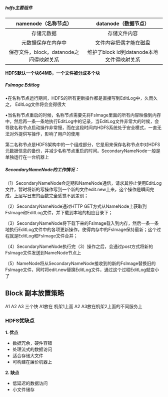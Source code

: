 ##### hdfs主要组件

|          namenode（名称节点）           |            datanode（数据节点）            |
| :-------------------------------------: | :----------------------------------------: |
|               存储元数据                |                存储文件内容                |
|           元数据保存在内存中            |           文件内容把偶才能在磁盘           |
| 保存文件，block，datanode之间得映射关系 | 维护了block id到datanode本地文件得映射关系 |

**HDFS默认一个块64MB，一个文件被分成多个块**



##### FsImage   Editlog

•在名称节点运行期间，HDFS的所有更新操作都是直接写到EditLog中，久而久之， EditLog文件将会变得很大

•当名称节点重启的时候，名称节点需要先将FsImage里面的所有内容映像到内存中，然后再一条一条地执行EditLog中的记录，当EditLog文件非常大的时候，会导致名称节点启动操作非常慢，而在这段时间内HDFS系统处于安全模式，一直无法对外提供写操作，影响了用户的使用

第二名称节点是HDFS架构中的一个组成部分，它是用来保存名称节点中对HDFS 元数据信息的备份，并减少名称节点重启的时间。SecondaryNameNode一般是单独运行在一台机器上

##### SecondaryNameNode的工作情况：

（1）SecondaryNameNode会定期和NameNode通信，请求其停止使用EditLog文件，暂时将新的写操作写到一个新的文件edit.new上来，这个操作是瞬间完成，上层写日志的函数完全感觉不到差别；

（2）SecondaryNameNode通过HTTP GET方式从NameNode上获取到FsImage和EditLog文件，并下载到本地的相应目录下；

（3）SecondaryNameNode将下载下来的FsImage载入到内存，然后一条一条地执行EditLog文件中的各项更新操作，使得内存中的FsImage保持最新；这个过程就是EditLog和FsImage文件合并；

（4）SecondaryNameNode执行完（3）操作之后，会通过post方式将新的FsImage文件发送到NameNode节点上

（5）NameNode将从SecondaryNameNode接收到的新的FsImage替换旧的FsImage文件，同时将edit.new替换EditLog文件，通过这个过程EditLog就变小了

## Block 副本放置策略

A1  A2 A3 三个快    A1放在 机架1上面    A2  A3放在机架2上面的不同服务上

### HDFS优缺点

**1. 优点**

- 数据冗余，硬件容错
- 处理流式的数据访问
- 适合存储大文件
- 可构建在廉价机器上

**2. 缺点**

- 低延迟的数据访问
- 小文件储存